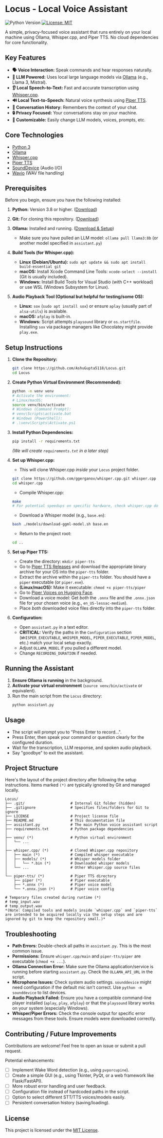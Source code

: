 # Locus - Local Voice Assistant

![Python Version](https://img.shields.io/badge/python-3.8+-blue.svg)
[![License: MIT](https://img.shields.io/badge/License-MIT-yellow.svg)](https://opensource.org/licenses/MIT)
<!-- Optional: Add build status, etc. later -->

A simple, privacy-focused voice assistant that runs entirely on your local machine using Ollama, Whisper.cpp, and Piper TTS. No cloud dependencies for core functionality.

<!-- Optional: Add a GIF or Screenshot Here -->
<!-- ![Demo GIF](docs/demo.gif) -->

## Key Features

*   **🗣️ Voice Interaction:** Speak commands and hear responses naturally.
*   **🧠 LLM Powered:** Uses local large language models via [Ollama](https://ollama.com/) (e.g., Llama 3, Mistral).
*   **👂 Local Speech-to-Text:** Fast and accurate transcription using [Whisper.cpp](https://github.com/ggerganov/whisper.cpp).
*   **🔊 Local Text-to-Speech:** Natural voice synthesis using [Piper TTS](https://github.com/rhasspy/piper).
*   **💬 Conversation History:** Remembers the context of your chat.
*   **🔒 Privacy Focused:** Your conversations stay on your machine.
*   **🔧 Customizable:** Easily change LLM models, voices, prompts, etc.

## Core Technologies

*   [Python 3](https://www.python.org/)
*   [Ollama](https://ollama.com/)
*   [Whisper.cpp](https://github.com/ggerganov/whisper.cpp)
*   [Piper TTS](https://github.com/rhasspy/piper)
*   [SoundDevice](https://python-sounddevice.readthedocs.io/) (Audio I/O)
*   [Wavio](https://github.com/WarrenWeckesser/wavio) (WAV file handling)

## Prerequisites

Before you begin, ensure you have the following installed:

1.  **Python:** Version 3.8 or higher. ([Download](https://www.python.org/downloads/))
2.  **Git:** For cloning this repository. ([Download](https://git-scm.com/downloads))
3.  **Ollama:** Installed and running. ([Download & Setup](https://youtu.be/tG0QwQxicgo?si=olsrFoJhZ4XBtpor))
    *   Make sure you have pulled an LLM model: `ollama pull llama3:8b` (or another model specified in `assistant.py`)
4.  **Build Tools (for Whisper.cpp):**
    *   **Linux (Debian/Ubuntu):** `sudo apt update && sudo apt install build-essential git`
    *   **macOS:** Install Xcode Command Line Tools: `xcode-select --install` (Git is usually included).
    *   **Windows:** Install Build Tools for Visual Studio (with C++ workload) or use WSL (Windows Subsystem for Linux).

5.  **Audio Playback Tool (Optional but helpful for testing/some OS):**
    *   **Linux:** `sox` (`sudo apt install sox`) or ensure `aplay` (usually part of `alsa-utils`) is available.
    *   **macOS:** `afplay` is built-in.
    *   **Windows:** Script attempts `playsound` library or `os.startfile`. Installing `sox` via package managers like Chocolatey might provide `play.exe`.

## Setup Instructions

1.  **Clone the Repository:**
    ```bash
    git clone https://github.com/AshuGupta5118/Locus.git
    cd Locus
    ```

2.  **Create Python Virtual Environment (Recommended):**
    ```bash
    python -m venv venv
    # Activate the environment:
    # Linux/macOS:
    source venv/bin/activate
    # Windows (Command Prompt):
    # venv\Scripts\activate.bat
    # Windows (PowerShell):
    # .\venv\Scripts\Activate.ps1
    ```

3.  **Install Python Dependencies:**
    ```bash
    pip install -r requirements.txt
    ```
    *(We will create `requirements.txt` in a later step)*

4.  **Set up Whisper.cpp:**
    *   This will clone Whisper.cpp *inside* your `Locus` project folder.
    ```bash
    git clone https://github.com/ggerganov/whisper.cpp.git whisper.cpp
    cd whisper.cpp
    ```
    *   Compile Whisper.cpp:
    ```bash
    make
    # For potential speedups on specific hardware, check whisper.cpp docs (e.g., make LLAMA_CUBLAS=1 for Nvidia)
    ```
    *   Download a Whisper model (e.g., `base.en`):
    ```bash
    bash ./models/download-ggml-model.sh base.en
    ```
    *   Return to the project root:
    ```bash
    cd ..
    ```

5.  **Set up Piper TTS:**
    *   Create the directory: `mkdir piper-tts`
    *   Go to [Piper TTS Releases](https://github.com/rhasspy/piper/releases) and download the appropriate binary archive for your OS into the `piper-tts` folder.
    *   Extract the archive within the `piper-tts` folder. You should have a `piper` executable (or `piper.exe`).
    *   **(Linux/macOS):** Make it executable: `chmod +x piper-tts/piper`
    *   Go to [Piper Voices on Hugging Face](https://huggingface.co/rhasspy/piper-voices/tree/main).
    *   Download a voice model: Get *both* the `.onnx` file and the `.onnx.json` file for your chosen voice (e.g., `en_US-lessac-medium`).
    *   Place *both* downloaded voice files directly into the `piper-tts` folder.

6.  **Configuration:**
    *   Open `assistant.py` in a text editor.
    *   **CRITICAL:** Verify the paths in the `Configuration` section (`WHISPER_EXECUTABLE`, `WHISPER_MODEL`, `PIPER_EXECUTABLE`, `PIPER_MODEL`, etc.) match your local setup exactly.
    *   Adjust `OLLAMA_MODEL` if you pulled a different model.
    *   Change `RECORDING_DURATION` if needed.

## Running the Assistant

1.  **Ensure Ollama is running** in the background.
2.  **Activate your virtual environment** (`source venv/bin/activate` or equivalent).
3.  Run the main script from the `Locus` directory:
    ```bash
    python assistant.py
    ```

## Usage

*   The script will prompt you to "Press Enter to record...".
*   Press Enter, then speak your command or question clearly for the configured duration.
*   Wait for the transcription, LLM response, and spoken audio playback.
*   Say "goodbye" to exit the assistant.

## Project Structure

Here's the layout of the project directory after following the setup instructions. Items marked `(*)` are typically ignored by Git and managed locally.

```plaintext
Locus/
├── .git/                     # Internal Git folder (hidden)
├── .gitignore                # Specifies files/folders for Git to ignore
├── LICENSE                   # Project license file
├── README.md                 # This documentation file
├── assistant.py              # The main Python voice assistant script
├── requirements.txt          # Python package dependencies
│
├── venv/ (*)                 # Python virtual environment
│   └── ...
│
├── whisper.cpp/ (*)          # Cloned Whisper.cpp repository
│   ├── main (*)              # Compiled whisper executable
│   ├── models/ (*)           # Whisper models folder
│   │   └── *.bin (*)         # Downloaded whisper models
│   └── ...                   # Other Whisper.cpp source files
│
└── piper-tts/ (*)            # Piper TTS directory
    ├── piper (*)             # Piper executable
    ├── *.onnx (*)            # Piper voice model
    └── *.onnx.json (*)       # Piper voice config

# Temporary files created during runtime (*)
# temp_input.wav
# temp_output.wav
*(Note: Compiled tools and models inside `whisper.cpp` and `piper-tts` are intended to be acquired locally via the setup steps and are ignored by git to keep the repository small.)*
```

## Troubleshooting

*   **Path Errors:** Double-check all paths in `assistant.py`. This is the most common issue.
*   **Permissions:** Ensure `whisper.cpp/main` and `piper-tts/piper` are executable (`chmod +x ...`).
*   **Ollama Connection Error:** Make sure the Ollama application/service is running before starting `assistant.py`. Check the `OLLAMA_API_URL` in the script.
*   **Microphone Issues:** Check system audio settings. `sounddevice` might need configuration if the default mic isn't correct. Use `python -m sounddevice` to list devices.
*   **Audio Playback Failed:** Ensure you have a compatible command-line player installed (`aplay`, `play`, `afplay`) or that the `playsound` library works on your system (especially Windows).
*   **Whisper/Piper Errors:** Check the console output for specific error messages from these tools. Ensure models were downloaded correctly.

## Contributing / Future Improvements

Contributions are welcome! Feel free to open an issue or submit a pull request.

Potential enhancements:

*   [ ] Implement Wake Word detection (e.g., using `pvporcupine`).
*   [ ] Create a simple GUI (e.g., using Tkinter, PyQt, or a web framework like Flask/FastAPI).
*   [ ] More robust error handling and user feedback.
*   [ ] Configuration file instead of hardcoded paths in the script.
*   [ ] Option to select different STT/TTS voices/models easily.
*   [ ] Persistent conversation history (saving/loading).

## License

This project is licensed under the [MIT License](LICENSE).
